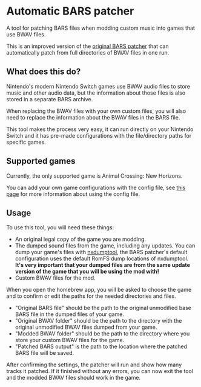# Automatic BARS patcher

A tool for patching BARS files when modding custom music into games that use BWAV files.

This is an improved version of the [original BARS patcher](https://github.com/ic-scm/bars-patcher) that can automatically patch from full directories of BWAV files in one run.

## What does this do?

Nintendo's modern Nintendo Switch games use BWAV audio files to store music and other audio data, but the information about those files is also stored in a separate BARS archive.

When replacing the BWAV files with your own custom files, you will also need to replace the information about the BWAV files in the BARS file.

This tool makes the process very easy, it can run directly on your Nintendo Switch and it has pre-made configurations with the file/directory paths for specific games.

## Supported games

Currently, the only supported game is Animal Crossing: New Horizons.

You can add your own game configurations with the config file, see [this page](/switch/) for more information about using the config file.

## Usage

To use this tool, you will need these things:
- An original legal copy of the game you are modding.
- The dumped sound files from the game, including any updates. You can dump your game's files with [nxdumptool](https://github.com/DarkMatterCore/nxdumptool/), the BARS patcher's default configuration uses the default RomFS dump locations of nxdumptool. **It's very important that your dumped files are from the same update version of the game that you will be using the mod with!**
- Custom BWAV files for the mod.

When you open the homebrew app, you will be asked to choose the game and to confirm or edit the paths for the needed directories and files.
- "Original BARS file" should be the path to the original unmodified base BARS file in the dumped files of your game.
- "Original BWAV folder" should be the path to the directory with the original unmodified BWAV files dumped from your game.
- "Modded BWAV folder" should be the path to the directory where you store your custom BWAV files for the game.
- "Patched BARS output" is the path to the location where the patched BARS file will be saved.

After confirming the settings, the patcher will run and show how many tracks it patched. If it finished without any errors, you can now exit the tool and the modded BWAV files should work in the game.
